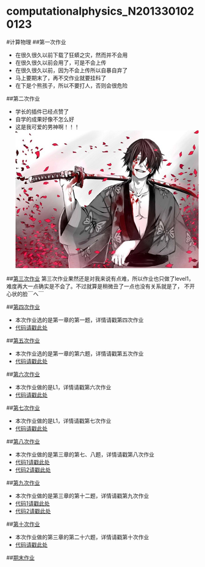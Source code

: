 # computationalphysics_N2013301020123
#计算物理
##第一次作业
*  在很久很久以前下载了狂蟒之灾，然而并不会用
*  在很久很久以前会用了，可是不会上传
*  在很久很久以前，因为不会上传所以自暴自弃了
*  马上要期末了，再不交作业就要挂科了
*  在下是个熊孩子，所以不要打人，否则会很危险

##第二次作业
*  学长的插件已经点赞了
*  自学的成果好像不怎么好
* 这是我可爱的男神啊！！！ ![这是我可爱的男神！](https://github.com/Gailpig/computationalphysics_N2013301020123/blob/master/20120621234520_QSu3L.thumb.600_0.jpg)

##[第三次作业](https://github.com/Gailpig/computationalphysics_N2013301020123/blob/master/untitled0.py)
第三次作业果然还是对我来说有点难，所以作业也只做了level1，难度再大一点确实是不会了。不过就算是稍微丑了一点也没有关系就是了，
不开心状的脸￣へ￣

##[第四次作业](https://www.zybuluo.com/Gailpig/note/408517)
*  本次作业选的是第一章的第一题，详情请戳第四次作业
*  [代码请戳此处](https://github.com/Gailpig/computationalphysics_N2013301020123/blob/master/untitled1.py)

##[第五次作业](https://www.zybuluo.com/Gailpig/note/406571)
*  本次作业选的是第一章的第六题，详情请戳第五次作业
*  [代码请戳此处](https://github.com/Gailpig/computationalphysics_N2013301020123/blob/master/untitled2.py)

##[第六次作业](https://www.zybuluo.com/Gailpig/note/408528)
* 本次作业做的是L1，详情请戳第六次作业
* [代码请戳此处](https://github.com/Gailpig/computationalphysics_N2013301020123/blob/master/untitled3.py)
 
##[第七次作业](https://www.zybuluo.com/Gailpig/note/408588)
*  本次作业做的是L1，详情请戳第七次作业
*  [代码请戳此处](https://github.com/Gailpig/computationalphysics_N2013301020123/blob/master/untitled4.py)

##[第八次作业](https://www.zybuluo.com/Gailpig/note/408964)
*  本次作业做的是第三章的第七、八题，详情请戳第八次作业
*  [代码1请戳此处](https://github.com/Gailpig/computationalphysics_N2013301020123/blob/master/untitled5.py)
*  [代码2请戳此处](https://github.com/Gailpig/computationalphysics_N2013301020123/blob/master/untitled6.py)

##[第九次作业](https://www.zybuluo.com/Gailpig/note/410676)
*  本次作业做的是第三章的第十二题，详情请戳第九次作业
*  [代码1请戳此处](https://github.com/Gailpig/computationalphysics_N2013301020123/blob/master/untitled7.py)
*  [代码2请戳此处](https://github.com/Gailpig/computationalphysics_N2013301020123/blob/master/untitled8.py)

##[第十次作业]()
*  本次作业做的第三章的第二十六题，详情请戳第十次作业
*  [代码请戳此处]()

##[期末作业]()
